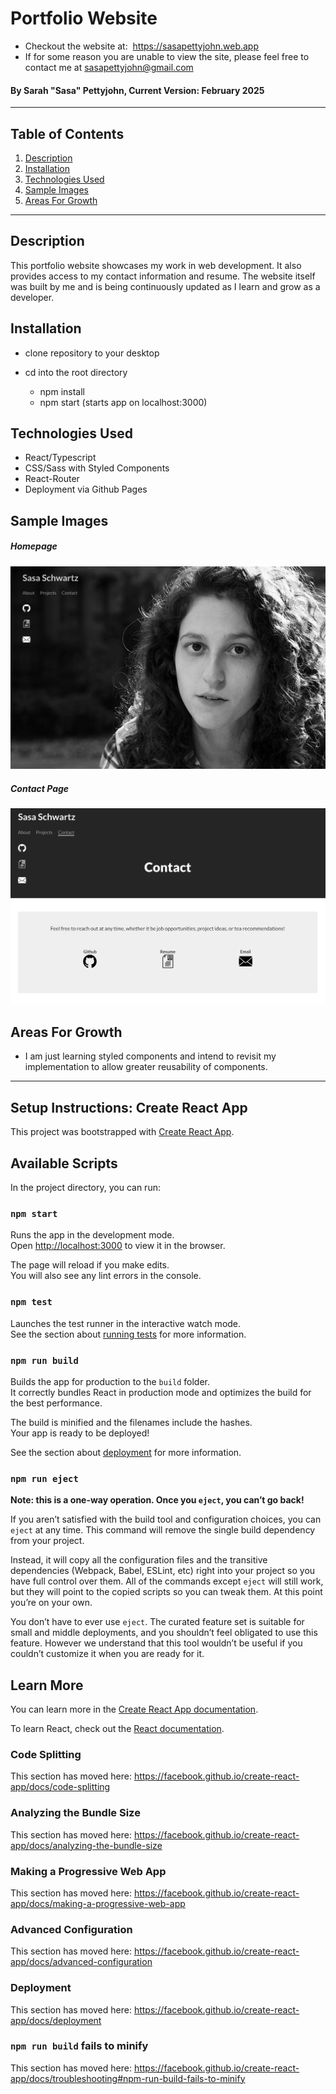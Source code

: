 # Portfolio Website

- Checkout the website at:  https://sasapettyjohn.web.app
- If for some reason you are unable to view the site, please feel free to contact me at sasapettyjohn@gmail.com

#### By Sarah "Sasa" Pettyjohn, Current Version: February 2025

---

## Table of Contents

1. [Description](#description)
2. [Installation](#installation)
3. [Technologies Used](#technologies-used)
4. [Sample Images](#sample-images)
5. [Areas For Growth](#areas-for-growth)

---

## Description

This portfolio website showcases my work in web development. It also provides access to my contact information and resume. The website itself was built by me and is being continuously updated as I learn and grow as a developer.

## Installation

- clone repository to your desktop
- cd into the root directory

  - npm install
  - npm start (starts app on localhost:3000)

## Technologies Used

- React/Typescript
- CSS/Sass with Styled Components
- React-Router
- Deployment via Github Pages

## Sample Images

##### Homepage

![Homepage](./img/homepage.png)

##### Contact Page

![Contact](./img/contact.png)

## Areas For Growth

- I am just learning styled components and intend to revisit my implementation to allow greater reusability of components.

---

## Setup Instructions: Create React App

This project was bootstrapped with [Create React App](https://github.com/facebook/create-react-app).

## Available Scripts

In the project directory, you can run:

### `npm start`

Runs the app in the development mode.<br>
Open [http://localhost:3000](http://localhost:3000) to view it in the browser.

The page will reload if you make edits.<br>
You will also see any lint errors in the console.

### `npm test`

Launches the test runner in the interactive watch mode.<br>
See the section about [running tests](https://facebook.github.io/create-react-app/docs/running-tests) for more information.

### `npm run build`

Builds the app for production to the `build` folder.<br>
It correctly bundles React in production mode and optimizes the build for the best performance.

The build is minified and the filenames include the hashes.<br>
Your app is ready to be deployed!

See the section about [deployment](https://facebook.github.io/create-react-app/docs/deployment) for more information.

### `npm run eject`

**Note: this is a one-way operation. Once you `eject`, you can’t go back!**

If you aren’t satisfied with the build tool and configuration choices, you can `eject` at any time. This command will remove the single build dependency from your project.

Instead, it will copy all the configuration files and the transitive dependencies (Webpack, Babel, ESLint, etc) right into your project so you have full control over them. All of the commands except `eject` will still work, but they will point to the copied scripts so you can tweak them. At this point you’re on your own.

You don’t have to ever use `eject`. The curated feature set is suitable for small and middle deployments, and you shouldn’t feel obligated to use this feature. However we understand that this tool wouldn’t be useful if you couldn’t customize it when you are ready for it.

## Learn More

You can learn more in the [Create React App documentation](https://facebook.github.io/create-react-app/docs/getting-started).

To learn React, check out the [React documentation](https://reactjs.org/).

### Code Splitting

This section has moved here: https://facebook.github.io/create-react-app/docs/code-splitting

### Analyzing the Bundle Size

This section has moved here: https://facebook.github.io/create-react-app/docs/analyzing-the-bundle-size

### Making a Progressive Web App

This section has moved here: https://facebook.github.io/create-react-app/docs/making-a-progressive-web-app

### Advanced Configuration

This section has moved here: https://facebook.github.io/create-react-app/docs/advanced-configuration

### Deployment

This section has moved here: https://facebook.github.io/create-react-app/docs/deployment

### `npm run build` fails to minify

This section has moved here: https://facebook.github.io/create-react-app/docs/troubleshooting#npm-run-build-fails-to-minify
